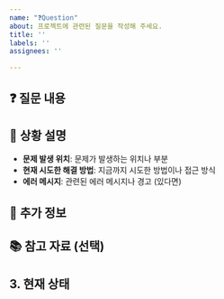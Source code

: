 ```yaml
---
name: "❓Question"
about: 프로젝트에 관련된 질문을 작성해 주세요.
title: ''
labels: ''
assignees: ''

---
```


## ❓ 질문 내용

<!--- 궁금하신 점이나 질문 내용을 간결하게 작성해 주세요. -->

## 📝 상황 설명

<!--- 질문이 발생한 상황이나 배경을 설명해 주세요.  -->

- **문제 발생 위치**: 문제가 발생하는 위치나 부분
- **현재 시도한 해결 방법**: 지금까지 시도한 방법이나 접근 방식
- **에러 메시지**: 관련된 에러 메시지나 경고 (있다면)

## 📍 추가 정보

<!--- 질문과 관련된 추가적인 정보나 참고 자료가 있다면 첨부해 주세요. -->

## 📚 참고 자료 (선택)

<!--- 질문에 도움이 될 수 있는 자료나 링크를 제공해주세요. -->
<!--- 예: 관련 문서, 코드 스니펫, 스크린샷 등 -->

## 3. 현재 상태

<!--- 질문과 관련된 현재 상황을 설명해주세요. -->
